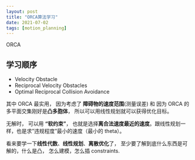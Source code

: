 ```yaml
---
layout: post
title: "ORCA算法学习"
date: 2021-07-02
tags: [motion_planning]
---
```




ORCA 

## 学习顺序

- Velocity Obstacle 
- Reciprocal Velocity Obstacles
- Optimal Reciprocal Collision Avoidance

其中 ORCA 最实用， 因为考虑了 **障碍物的速度范围**(测量误差) 和 因为 ORCA 的多平面交集刚好是**凸多胞体**， 所以可以用线性规划就可以获得优化目标。

无解时， 可以用 **“软约束”**， 也就是选择**离合法速度最近的速度**。跟线性规划一样，也是求”违规程度”最小的速度（最小的 theta）。

看来要学一下**线性代数**、**线性规划**、**离散优化**了， 至少要了解到底什么东西是可解的，什么是凸， 怎么建模，怎么插 constraints. 



